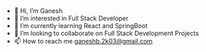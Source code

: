 - 👋 Hi, I’m Ganesh
- 👀 I’m interested in Full Stack Developer
- 🌱 I’m currently learning React and SpringBoot
- 💞️ I’m looking to collaborate on Full Stack Development Projects
- 📫 How to reach me ganeshb.2k03@gmail.com

<!---
Ganesh2k03/Ganesh2k03 is a ✨ special ✨ repository because its `README.md` (this file) appears on your GitHub profile.
You can click the Preview link to take a look at your changes.
--->
